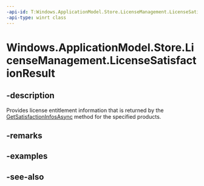 ```yaml
---
-api-id: T:Windows.ApplicationModel.Store.LicenseManagement.LicenseSatisfactionResult
-api-type: winrt class
---
```


<!-- Class syntax.
public class LicenseSatisfactionResult : Windows.ApplicationModel.Store.LicenseManagement.ILicenseSatisfactionResult
-->

# Windows.ApplicationModel.Store.LicenseManagement.LicenseSatisfactionResult

## -description
Provides license entitlement information that is returned by the [GetSatisfactionInfosAsync](licensemanager_getsatisfactioninfosasync_1186889928.md) method for the specified products.

## -remarks


## -examples

## -see-also

